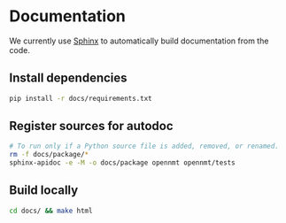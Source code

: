# Documentation

We currently use [Sphinx](http://www.sphinx-doc.org) to automatically build documentation from the code.

## Install dependencies

```bash
pip install -r docs/requirements.txt
```

## Register sources for autodoc

```bash
# To run only if a Python source file is added, removed, or renamed.
rm -f docs/package/*
sphinx-apidoc -e -M -o docs/package opennmt opennmt/tests
```

## Build locally

```bash
cd docs/ && make html
```
